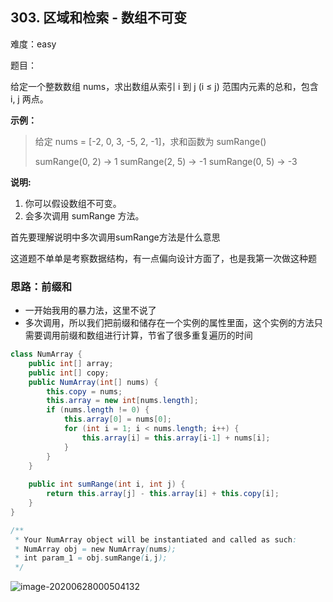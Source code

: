 ## 303. 区域和检索 - 数组不可变

难度：easy

题目：

给定一个整数数组  nums，求出数组从索引 i 到 j  (i ≤ j) 范围内元素的总和，包含 i,  j 两点。

**示例：**

> 给定 nums = [-2, 0, 3, -5, 2, -1]，求和函数为 sumRange()
>
> sumRange(0, 2) -> 1
> sumRange(2, 5) -> -1
> sumRange(0, 5) -> -3

**说明:**

1. 你可以假设数组不可变。
2. 会多次调用 sumRange 方法。



首先要理解说明中多次调用sumRange方法是什么意思

这道题不单单是考察数据结构，有一点偏向设计方面了，也是我第一次做这种题

### 思路：前缀和

- 一开始我用的暴力法，这里不说了
- 多次调用，所以我们把前缀和储存在一个实例的属性里面，这个实例的方法只需要调用前缀和数组进行计算，节省了很多重复遍历的时间





```java
class NumArray {
    public int[] array;
    public int[] copy;
    public NumArray(int[] nums) {
        this.copy = nums;
        this.array = new int[nums.length];
        if (nums.length != 0) {
            this.array[0] = nums[0];
            for (int i = 1; i < nums.length; i++) {
                this.array[i] = this.array[i-1] + nums[i];
            }   
        }
    }
    
    public int sumRange(int i, int j) {
        return this.array[j] - this.array[i] + this.copy[i];
    }
}

/**
 * Your NumArray object will be instantiated and called as such:
 * NumArray obj = new NumArray(nums);
 * int param_1 = obj.sumRange(i,j);
 */
```

![image-20200628000504132](C:\Users\chen\AppData\Roaming\Typora\typora-user-images\image-20200628000504132.png)

